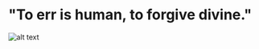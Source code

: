 # "To err is human, to forgive divine."

 
![alt text][logo]

[logo]: http://leahlucci.com/starling/wp-content/uploads/2015/02/wall1_800.jpg
